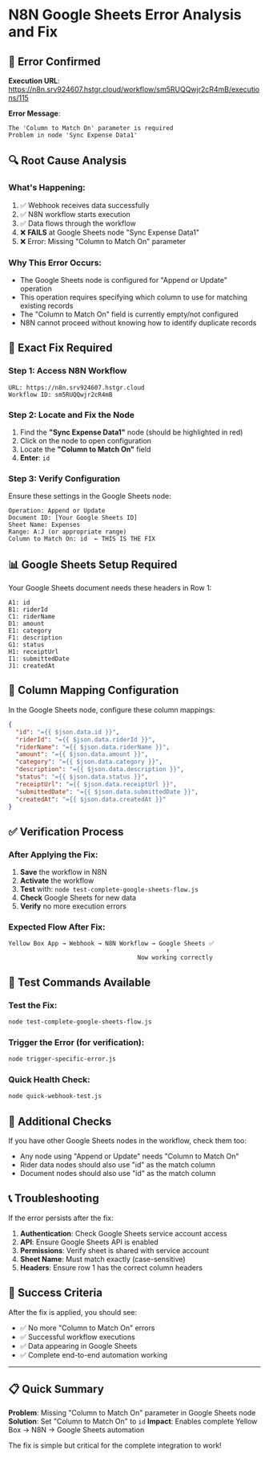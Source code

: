 # N8N Google Sheets Error Analysis and Fix

## 🚨 Error Confirmed
**Execution URL**: https://n8n.srv924607.hstgr.cloud/workflow/sm5RUQQwjr2cR4mB/executions/115

**Error Message**: 
```
The 'Column to Match On' parameter is required
Problem in node 'Sync Expense Data1'
```

## 🔍 Root Cause Analysis

### What's Happening:
1. ✅ Webhook receives data successfully
2. ✅ N8N workflow starts execution
3. ✅ Data flows through the workflow
4. ❌ **FAILS** at Google Sheets node "Sync Expense Data1"
5. ❌ Error: Missing "Column to Match On" parameter

### Why This Error Occurs:
- The Google Sheets node is configured for "Append or Update" operation
- This operation requires specifying which column to use for matching existing records
- The "Column to Match On" field is currently empty/not configured
- N8N cannot proceed without knowing how to identify duplicate records

## 🎯 Exact Fix Required

### Step 1: Access N8N Workflow
```
URL: https://n8n.srv924607.hstgr.cloud
Workflow ID: sm5RUQQwjr2cR4mB
```

### Step 2: Locate and Fix the Node
1. Find the **"Sync Expense Data1"** node (should be highlighted in red)
2. Click on the node to open configuration
3. Locate the **"Column to Match On"** field
4. **Enter**: `id`

### Step 3: Verify Configuration
Ensure these settings in the Google Sheets node:
```
Operation: Append or Update
Document ID: [Your Google Sheets ID]
Sheet Name: Expenses
Range: A:J (or appropriate range)
Column to Match On: id  ← THIS IS THE FIX
```

## 📊 Google Sheets Setup Required

Your Google Sheets document needs these headers in Row 1:
```
A1: id
B1: riderId
C1: riderName
D1: amount
E1: category
F1: description
G1: status
H1: receiptUrl
I1: submittedDate
J1: createdAt
```

## 🔄 Column Mapping Configuration

In the Google Sheets node, configure these column mappings:
```json
{
  "id": "={{ $json.data.id }}",
  "riderId": "={{ $json.data.riderId }}",
  "riderName": "={{ $json.data.riderName }}",
  "amount": "={{ $json.data.amount }}",
  "category": "={{ $json.data.category }}",
  "description": "={{ $json.data.description }}",
  "status": "={{ $json.data.status }}",
  "receiptUrl": "={{ $json.data.receiptUrl }}",
  "submittedDate": "={{ $json.data.submittedDate }}",
  "createdAt": "={{ $json.data.createdAt }}"
}
```

## ✅ Verification Process

### After Applying the Fix:
1. **Save** the workflow in N8N
2. **Activate** the workflow
3. **Test** with: `node test-complete-google-sheets-flow.js`
4. **Check** Google Sheets for new data
5. **Verify** no more execution errors

### Expected Flow After Fix:
```
Yellow Box App → Webhook → N8N Workflow → Google Sheets ✅
                                            ↑
                                    Now working correctly
```

## 🧪 Test Commands Available

### Test the Fix:
```bash
node test-complete-google-sheets-flow.js
```

### Trigger the Error (for verification):
```bash
node trigger-specific-error.js
```

### Quick Health Check:
```bash
node quick-webhook-test.js
```

## 🚨 Additional Checks

If you have other Google Sheets nodes in the workflow, check them too:
- Any node using "Append or Update" needs "Column to Match On"
- Rider data nodes should also use "id" as the match column
- Document nodes should also use "id" as the match column

## 📞 Troubleshooting

If the error persists after the fix:
1. **Authentication**: Check Google Sheets service account access
2. **API**: Ensure Google Sheets API is enabled
3. **Permissions**: Verify sheet is shared with service account
4. **Sheet Name**: Must match exactly (case-sensitive)
5. **Headers**: Ensure row 1 has the correct column headers

## 🎯 Success Criteria

After the fix is applied, you should see:
- ✅ No more "Column to Match On" errors
- ✅ Successful workflow executions
- ✅ Data appearing in Google Sheets
- ✅ Complete end-to-end automation working

---

## 📋 Quick Summary
**Problem**: Missing "Column to Match On" parameter in Google Sheets node
**Solution**: Set "Column to Match On" to `id`
**Impact**: Enables complete Yellow Box → N8N → Google Sheets automation

The fix is simple but critical for the complete integration to work!